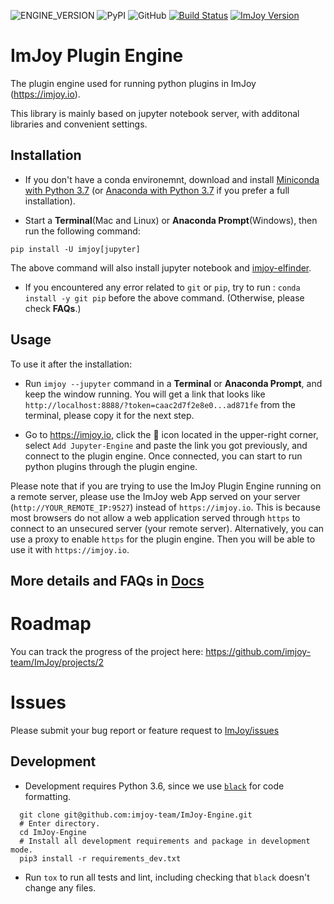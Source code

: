 ![ENGINE_VERSION](https://img.shields.io/badge/dynamic/json.svg?color=success&label=imjoy%20engine&prefix=v&query=version&url=https%3A%2F%2Fraw.githubusercontent.com%imjoy-team%2FImJoy-Engine%2Fmaster%2Fimjoy%2FVERSION) ![PyPI](https://img.shields.io/pypi/v/imjoy.svg?style=popout) ![GitHub](https://img.shields.io/github/license/imjoy-team/ImJoy-Engine.svg) [![Build Status](https://travis-ci.com/imjoy-team/ImJoy-Engine.svg?branch=master)](https://travis-ci.com/imjoy-team/ImJoy-Engine) [![ImJoy Version](https://img.shields.io/badge/dynamic/json.svg?color=success&label=imjoy&prefix=v&query=version&url=https://raw.githubusercontent.com/imjoy-team/ImJoy/master/web/package.json)](https://imjoy.io/#/app)
# ImJoy Plugin Engine
The plugin engine used for running python plugins in ImJoy (https://imjoy.io).

This library is mainly based on jupyter notebook server, with additonal libraries and convenient settings.

## Installation
* If you don't have a conda environemnt, download and install [Miniconda with Python 3.7](https://conda.io/miniconda.html) (or [Anaconda with Python 3.7](https://www.anaconda.com/download/) if you prefer a full installation).

* Start a **Terminal**(Mac and Linux) or **Anaconda Prompt**(Windows), then run the following command:

```
pip install -U imjoy[jupyter]
```

The above command will also install jupyter notebook and [imjoy-elfinder](https://github.com/imjoy-team/imjoy-elfinder).

* If you encountered any error related to `git` or `pip`, try to run : `conda install -y git pip` before the above command. (Otherwise, please check **FAQs**.)

## Usage

To use it after the installation:
* Run `imjoy --jupyter` command in a **Terminal** or **Anaconda Prompt**, and keep the window running. You will get a link that looks like `http://localhost:8888/?token=caac2d7f2e8e0...ad871fe` from the terminal, please copy it for the next step.

* Go to https://imjoy.io, click the 🚀 icon located in the upper-right corner, select `Add Jupyter-Engine` and paste the link you got previously, and connect to the plugin engine. Once connected, you can start to run python plugins through the plugin engine.


Please note that if you are trying to use the ImJoy Plugin Engine running on a remote server, please use the ImJoy web App served on your server (`http://YOUR_REMOTE_IP:9527`) instead of `https://imjoy.io`. This is because most browsers do not allow a web application served through `https` to connect to an unsecured server (your remote server). Alternatively, you can use a proxy to enable `https` for the plugin engine. Then you will be able to use it with `https://imjoy.io`.


## More details and FAQs in [Docs](https://imjoy.io/docs/#/user_manual)

# Roadmap
You can track the progress of the project here: https://github.com/imjoy-team/ImJoy/projects/2

# Issues

Please submit your bug report or feature request to [ImJoy/issues ](https://github.com/imjoy-team/ImJoy/issues)

## Development

- Development requires Python 3.6, since we use [`black`](https://github.com/ambv/black) for code formatting.

```
  git clone git@github.com:imjoy-team/ImJoy-Engine.git
  # Enter directory.
  cd ImJoy-Engine
  # Install all development requirements and package in development mode.
  pip3 install -r requirements_dev.txt
```

- Run `tox` to run all tests and lint, including checking that `black` doesn't change any files.
